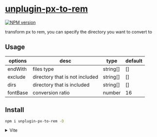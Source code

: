 # [unplugin-px-to-rem](https://github.com/legend402/unplugin-px-to-rem)

[![NPM version](https://img.shields.io/npm/v/unplugin-starter?color=a1b858&label=)](https://www.npmjs.com/package/unplugin-starter)

transform px to rem, you can specify the directory you want to convert to

## Usage

| options  | desc                           | type     | default |
| -------- | ------------------------------ | -------- | ------- |
| endWith  | files type                     | string[] | []      |
| exclude  | directory that is not included | string[] | []      |
| dirs     | directory that is included    | string[] | []      |
| fontBase | conversion ratio               | number   | 16      |

## Install

```bash
npm i unplugin-px-to-rem -D
```

<details>
<summary>Vite</summary><br>

```ts
// vite.config.ts
import UnpluginPxToRem from 'unplugin-px-to-rem/vite'

export default defineConfig({
  plugins: [
    UnpluginPxToRem ({ /* options */ }),
  ],
})
```

Example: [`playground/`](./playground/)

`<br></details>`

<details>
<summary>Rollup</summary><br>

```ts
// rollup.config.js
import UnpluginPxToRem  'unplugin-px-to-rem/rollup'

export default {
  plugins: [
    UnpluginPxToRem ({ /* options */ }),
  ],
}
```

`<br></details>`

<details>
<summary>Webpack</summary><br>

```ts
// webpack.config.js
module.exports = {
  /* ... */
  plugins: [
    require('unplugin-px-to-rem/webpack')({ /* options */ })
  ]
}
```

`<br></details>`

<details>
<summary>Nuxt</summary><br>

```ts
// nuxt.config.js
export default {
  buildModules: [
    ['unplugin-px-to-rem/nuxt', { /* options */ }],
  ],
}
```

> This module works for both Nuxt 2 and [Nuxt Vite](https://github.com/nuxt/vite)

`<br></details>`

<details>
<summary>Vue CLI</summary><br>

```ts
// vue.config.js
module.exports = {
  configureWebpack: {
    plugins: [
      require('unplugin-px-to-rem/webpack')({ /* options */ }),
    ],
  },
}
```

`<br></details>`

<details>
<summary>esbuild</summary><br>

```ts
// esbuild.config.js
import { build } from 'esbuild'
import UnpluginPxToRem from 'unplugin-px-to-rem/esbuild'

build({
  plugins: [UnpluginPxToRem ()],
})
```

`<br></details>`
